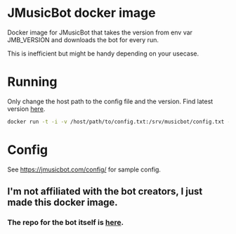 # JMusicBot docker image

Docker image for JMusicBot that takes the version from env var JMB_VERSION and downloads the bot for every run.

This is inefficient but might be handy depending on your usecase.

# Running

Only change the host path to the config file and the version. Find latest version [here](https://github.com/jagrosh/MusicBot/releases).

```sh
docker run -t -i -v /host/path/to/config.txt:/srv/musicbot/config.txt -e JMB_VERSION=x.x.x robinkanters/musicbot
```

# Config

See https://jmusicbot.com/config/ for sample config.

## I'm not affiliated with the bot creators, I just made this docker image.
### The repo for the bot itself is [here](https://github.com/jagrosh/MusicBot).
